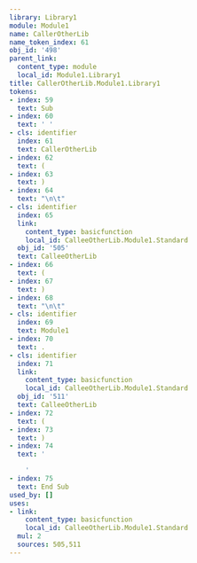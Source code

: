 ```yaml
---
library: Library1
module: Module1
name: CallerOtherLib
name_token_index: 61
obj_id: '498'
parent_link:
  content_type: module
  local_id: Module1.Library1
title: CallerOtherLib.Module1.Library1
tokens:
- index: 59
  text: Sub
- index: 60
  text: ' '
- cls: identifier
  index: 61
  text: CallerOtherLib
- index: 62
  text: (
- index: 63
  text: )
- index: 64
  text: "\n\t"
- cls: identifier
  index: 65
  link:
    content_type: basicfunction
    local_id: CalleeOtherLib.Module1.Standard
  obj_id: '505'
  text: CalleeOtherLib
- index: 66
  text: (
- index: 67
  text: )
- index: 68
  text: "\n\t"
- cls: identifier
  index: 69
  text: Module1
- index: 70
  text: .
- cls: identifier
  index: 71
  link:
    content_type: basicfunction
    local_id: CalleeOtherLib.Module1.Standard
  obj_id: '511'
  text: CalleeOtherLib
- index: 72
  text: (
- index: 73
  text: )
- index: 74
  text: '

    '
- index: 75
  text: End Sub
used_by: []
uses:
- link:
    content_type: basicfunction
    local_id: CalleeOtherLib.Module1.Standard
  mul: 2
  sources: 505,511
---
```


